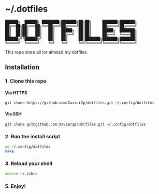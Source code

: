 # ~/.dotfiles

```
██████╗  ██████╗ ████████╗███████╗██╗██╗     ███████╗███████╗
██╔══██╗██╔═══██╗╚══██╔══╝██╔════╝██║██║     ██╔════╝██╔════╝
██║  ██║██║   ██║   ██║   █████╗  ██║██║     █████╗  ███████╗
██║  ██║██║   ██║   ██║   ██╔══╝  ██║██║     ██╔══╝  ╚════██║
██████╔╝╚██████╔╝   ██║   ██║     ██║███████╗███████╗███████║
╚═════╝  ╚═════╝    ╚═╝   ╚═╝     ╚═╝╚══════╝╚══════╝╚══════╝
```

This repo store all (or almost) my dotfiles.

## Installation

### 1. Clone this repo

#### Via HTTPS

```bash
git clone https://github.com/Xavier2p/dotfiles.git ~/.config/dotfiles
```

#### Via SSH

```bash
git clone git@github.com:Xavier2p/dotfiles.git ~/.config/dotfiles
```

### 2. Run the install script

```bash
cd ~/.config/dotfiles
make
```

### 3. Reload your shell

```bash
source ~/.zshrc
```

### 5. Enjoy!